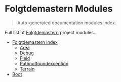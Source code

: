 # Folgtdemastern Modules

> Auto-generated documentation modules index.

Full list of [Folgtdemastern](README.md#folgtdemastern-index) project modules.

- [Folgtdemastern Index](README.md#folgtdemastern-index)
    - [Area](boot/Area.md#area)
    - [Debug](boot/Debug.md#debug)
    - [Field](boot/Field.md#field)
    - [Pathnotfoundexception](boot/PathNotFoundException.md#pathnotfoundexception)
    - [Terrain](boot/Terrain.md#terrain)
- [Boot](boot/index.md#boot)
